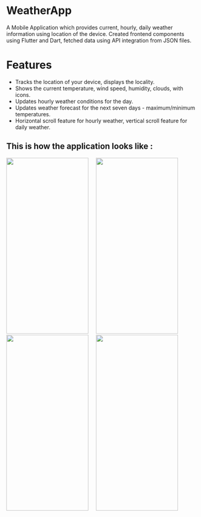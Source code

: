 # WeatherApp
A Mobile Application which provides current, hourly, daily weather information using location of the device.
Created frontend components using Flutter and Dart, fetched data using API integration from JSON files.

# Features
* Tracks the location of your device, displays the locality.
* Shows the current temperature, wind speed, humidity, clouds, with icons.
* Updates hourly weather conditions for the day.
* Updates weather forecast for the next seven days - maximum/minimum temperatures.
* Horizontal scroll feature for hourly weather, vertical scroll feature for daily weather.

## This is how the application looks like :

<img src ="https://user-images.githubusercontent.com/103740030/207638491-8cdb36a2-855c-4a90-91f0-071096a07766.jpeg" width="216" height="462"> &nbsp; &nbsp; <img src ="https://user-images.githubusercontent.com/103740030/207639029-dd2060e5-a1ca-4b21-9863-4c1bc0afcbbb.jpeg" width="216" height="462"> &nbsp; &nbsp; <img src ="https://user-images.githubusercontent.com/103740030/207641258-3556ff4f-fd4d-4cd4-970b-04bf5b906682.jpeg" width="216" height="462"> &nbsp; &nbsp; <img src ="https://user-images.githubusercontent.com/103740030/207641392-bdccc182-62aa-4207-8f25-41c6d458b849.jpeg" width="216" height="462">
